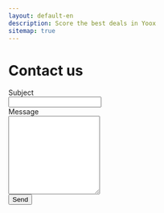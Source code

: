 ```yaml
---
layout: default-en
description: Score the best deals in Yoox
sitemap: true
---
```

<script type="text/javascript">var submitted=false;</script>
<iframe name="hidden_iframe" id="hidden_iframe" style="display:none;" onload="if(submitted) {window.location='/uk/thankyou.html';}"></iframe>
<h1 class="center">Contact us</h1>
<div class="text">
	<form action="https://docs.google.com/forms/u/0/d/e/1FAIpQLSffzVzwTs96n-vqt6Y3ZGb0rNIWpimGocHIm5u2a0PoBCLojA/formResponse" method="post" target="hidden_iframe" onsubmit="submitted=true;">
		<div>
			<label class="">Subject</label>
		</div>
		<div>
	    	<input type="text" name="entry.356718542" required>
	  	</div>
	  	<div>
	    	<label>Message</label>
	  	</div>
	    <div>
	    	<textarea rows="10" name="entry.1967785439" required></textarea>
	    </div>
	    <button type="submit">Send</button>
	</form>
</div>
